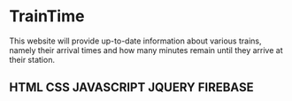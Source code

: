 # TrainTime

This website will provide up-to-date information about various trains, namely their arrival times and how many minutes remain until they arrive at their station.

## HTML CSS JAVASCRIPT JQUERY FIREBASE
